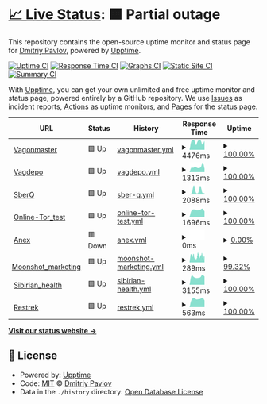 # [📈 Live Status](https://demo.upptime.js.org): <!--live status--> **🟧 Partial outage**

This repository contains the open-source uptime monitor and status page for [Dmitriy Pavlov](https://demo.upptime.js.org), powered by [Upptime](https://github.com/upptime/upptime).

[![Uptime CI](https://github.com/D-pavlo-v/availability_checker/workflows/Uptime%20CI/badge.svg)](https://github.com/D-pavlo-v/availability_checker/actions?query=workflow%3A%22Uptime+CI%22)
[![Response Time CI](https://github.com/D-pavlo-v/availability_checker/workflows/Response%20Time%20CI/badge.svg)](https://github.com/D-pavlo-v/availability_checker/actions?query=workflow%3A%22Response+Time+CI%22)
[![Graphs CI](https://github.com/D-pavlo-v/availability_checker/workflows/Graphs%20CI/badge.svg)](https://github.com/D-pavlo-v/availability_checker/actions?query=workflow%3A%22Graphs+CI%22)
[![Static Site CI](https://github.com/D-pavlo-v/availability_checker/workflows/Static%20Site%20CI/badge.svg)](https://github.com/D-pavlo-v/availability_checker/actions?query=workflow%3A%22Static+Site+CI%22)
[![Summary CI](https://github.com/D-pavlo-v/availability_checker/workflows/Summary%20CI/badge.svg)](https://github.com/D-pavlo-v/availability_checker/actions?query=workflow%3A%22Summary+CI%22)

With [Upptime](https://upptime.js.org), you can get your own unlimited and free uptime monitor and status page, powered entirely by a GitHub repository. We use [Issues](https://github.com/D-pavlo-v/availability_checker/issues) as incident reports, [Actions](https://github.com/D-pavlo-v/availability_checker/actions) as uptime monitors, and [Pages](https://demo.upptime.js.org) for the status page.

<!--start: status pages-->
<!-- This summary is generated by Upptime (https://github.com/upptime/upptime) -->
<!-- Do not edit this manually, your changes will be overwritten -->
<!-- prettier-ignore -->
| URL | Status | History | Response Time | Uptime |
| --- | ------ | ------- | ------------- | ------ |
| <img alt="" src="https://icons.duckduckgo.com/ip3/vagonmaster.com.ico" height="13"> [Vagonmaster](https://vagonmaster.com) | 🟩 Up | [vagonmaster.yml](https://github.com/D-pavlo-v/availability_checker/commits/HEAD/history/vagonmaster.yml) | <details><summary><img alt="Response time graph" src="./graphs/vagonmaster/response-time-week.png" height="20"> 4476ms</summary><br><a href="https://demo.upptime.js.org/history/vagonmaster"><img alt="Response time 5091" src="https://img.shields.io/endpoint?url=https%3A%2F%2Fraw.githubusercontent.com%2FD-pavlo-v%2Favailability_checker%2FHEAD%2Fapi%2Fvagonmaster%2Fresponse-time.json"></a><br><a href="https://demo.upptime.js.org/history/vagonmaster"><img alt="24-hour response time 3023" src="https://img.shields.io/endpoint?url=https%3A%2F%2Fraw.githubusercontent.com%2FD-pavlo-v%2Favailability_checker%2FHEAD%2Fapi%2Fvagonmaster%2Fresponse-time-day.json"></a><br><a href="https://demo.upptime.js.org/history/vagonmaster"><img alt="7-day response time 4476" src="https://img.shields.io/endpoint?url=https%3A%2F%2Fraw.githubusercontent.com%2FD-pavlo-v%2Favailability_checker%2FHEAD%2Fapi%2Fvagonmaster%2Fresponse-time-week.json"></a><br><a href="https://demo.upptime.js.org/history/vagonmaster"><img alt="30-day response time 4822" src="https://img.shields.io/endpoint?url=https%3A%2F%2Fraw.githubusercontent.com%2FD-pavlo-v%2Favailability_checker%2FHEAD%2Fapi%2Fvagonmaster%2Fresponse-time-month.json"></a><br><a href="https://demo.upptime.js.org/history/vagonmaster"><img alt="1-year response time 5091" src="https://img.shields.io/endpoint?url=https%3A%2F%2Fraw.githubusercontent.com%2FD-pavlo-v%2Favailability_checker%2FHEAD%2Fapi%2Fvagonmaster%2Fresponse-time-year.json"></a></details> | <details><summary><a href="https://demo.upptime.js.org/history/vagonmaster">100.00%</a></summary><a href="https://demo.upptime.js.org/history/vagonmaster"><img alt="All-time uptime 98.91%" src="https://img.shields.io/endpoint?url=https%3A%2F%2Fraw.githubusercontent.com%2FD-pavlo-v%2Favailability_checker%2FHEAD%2Fapi%2Fvagonmaster%2Fuptime.json"></a><br><a href="https://demo.upptime.js.org/history/vagonmaster"><img alt="24-hour uptime 100.00%" src="https://img.shields.io/endpoint?url=https%3A%2F%2Fraw.githubusercontent.com%2FD-pavlo-v%2Favailability_checker%2FHEAD%2Fapi%2Fvagonmaster%2Fuptime-day.json"></a><br><a href="https://demo.upptime.js.org/history/vagonmaster"><img alt="7-day uptime 100.00%" src="https://img.shields.io/endpoint?url=https%3A%2F%2Fraw.githubusercontent.com%2FD-pavlo-v%2Favailability_checker%2FHEAD%2Fapi%2Fvagonmaster%2Fuptime-week.json"></a><br><a href="https://demo.upptime.js.org/history/vagonmaster"><img alt="30-day uptime 100.00%" src="https://img.shields.io/endpoint?url=https%3A%2F%2Fraw.githubusercontent.com%2FD-pavlo-v%2Favailability_checker%2FHEAD%2Fapi%2Fvagonmaster%2Fuptime-month.json"></a><br><a href="https://demo.upptime.js.org/history/vagonmaster"><img alt="1-year uptime 98.91%" src="https://img.shields.io/endpoint?url=https%3A%2F%2Fraw.githubusercontent.com%2FD-pavlo-v%2Favailability_checker%2FHEAD%2Fapi%2Fvagonmaster%2Fuptime-year.json"></a></details>
| <img alt="" src="https://icons.duckduckgo.com/ip3/vagdepo.kz.ico" height="13"> [Vagdepo](https://vagdepo.kz) | 🟩 Up | [vagdepo.yml](https://github.com/D-pavlo-v/availability_checker/commits/HEAD/history/vagdepo.yml) | <details><summary><img alt="Response time graph" src="./graphs/vagdepo/response-time-week.png" height="20"> 1313ms</summary><br><a href="https://demo.upptime.js.org/history/vagdepo"><img alt="Response time 1194" src="https://img.shields.io/endpoint?url=https%3A%2F%2Fraw.githubusercontent.com%2FD-pavlo-v%2Favailability_checker%2FHEAD%2Fapi%2Fvagdepo%2Fresponse-time.json"></a><br><a href="https://demo.upptime.js.org/history/vagdepo"><img alt="24-hour response time 1777" src="https://img.shields.io/endpoint?url=https%3A%2F%2Fraw.githubusercontent.com%2FD-pavlo-v%2Favailability_checker%2FHEAD%2Fapi%2Fvagdepo%2Fresponse-time-day.json"></a><br><a href="https://demo.upptime.js.org/history/vagdepo"><img alt="7-day response time 1313" src="https://img.shields.io/endpoint?url=https%3A%2F%2Fraw.githubusercontent.com%2FD-pavlo-v%2Favailability_checker%2FHEAD%2Fapi%2Fvagdepo%2Fresponse-time-week.json"></a><br><a href="https://demo.upptime.js.org/history/vagdepo"><img alt="30-day response time 1168" src="https://img.shields.io/endpoint?url=https%3A%2F%2Fraw.githubusercontent.com%2FD-pavlo-v%2Favailability_checker%2FHEAD%2Fapi%2Fvagdepo%2Fresponse-time-month.json"></a><br><a href="https://demo.upptime.js.org/history/vagdepo"><img alt="1-year response time 1194" src="https://img.shields.io/endpoint?url=https%3A%2F%2Fraw.githubusercontent.com%2FD-pavlo-v%2Favailability_checker%2FHEAD%2Fapi%2Fvagdepo%2Fresponse-time-year.json"></a></details> | <details><summary><a href="https://demo.upptime.js.org/history/vagdepo">100.00%</a></summary><a href="https://demo.upptime.js.org/history/vagdepo"><img alt="All-time uptime 99.98%" src="https://img.shields.io/endpoint?url=https%3A%2F%2Fraw.githubusercontent.com%2FD-pavlo-v%2Favailability_checker%2FHEAD%2Fapi%2Fvagdepo%2Fuptime.json"></a><br><a href="https://demo.upptime.js.org/history/vagdepo"><img alt="24-hour uptime 100.00%" src="https://img.shields.io/endpoint?url=https%3A%2F%2Fraw.githubusercontent.com%2FD-pavlo-v%2Favailability_checker%2FHEAD%2Fapi%2Fvagdepo%2Fuptime-day.json"></a><br><a href="https://demo.upptime.js.org/history/vagdepo"><img alt="7-day uptime 100.00%" src="https://img.shields.io/endpoint?url=https%3A%2F%2Fraw.githubusercontent.com%2FD-pavlo-v%2Favailability_checker%2FHEAD%2Fapi%2Fvagdepo%2Fuptime-week.json"></a><br><a href="https://demo.upptime.js.org/history/vagdepo"><img alt="30-day uptime 100.00%" src="https://img.shields.io/endpoint?url=https%3A%2F%2Fraw.githubusercontent.com%2FD-pavlo-v%2Favailability_checker%2FHEAD%2Fapi%2Fvagdepo%2Fuptime-month.json"></a><br><a href="https://demo.upptime.js.org/history/vagdepo"><img alt="1-year uptime 99.98%" src="https://img.shields.io/endpoint?url=https%3A%2F%2Fraw.githubusercontent.com%2FD-pavlo-v%2Favailability_checker%2FHEAD%2Fapi%2Fvagdepo%2Fuptime-year.json"></a></details>
| <img alt="" src="https://icons.duckduckgo.com/ip3/digital-assessment.ru.ico" height="13"> [SberQ](https://digital-assessment.ru) | 🟩 Up | [sber-q.yml](https://github.com/D-pavlo-v/availability_checker/commits/HEAD/history/sber-q.yml) | <details><summary><img alt="Response time graph" src="./graphs/sber-q/response-time-week.png" height="20"> 2088ms</summary><br><a href="https://demo.upptime.js.org/history/sber-q"><img alt="Response time 963" src="https://img.shields.io/endpoint?url=https%3A%2F%2Fraw.githubusercontent.com%2FD-pavlo-v%2Favailability_checker%2FHEAD%2Fapi%2Fsber-q%2Fresponse-time.json"></a><br><a href="https://demo.upptime.js.org/history/sber-q"><img alt="24-hour response time 818" src="https://img.shields.io/endpoint?url=https%3A%2F%2Fraw.githubusercontent.com%2FD-pavlo-v%2Favailability_checker%2FHEAD%2Fapi%2Fsber-q%2Fresponse-time-day.json"></a><br><a href="https://demo.upptime.js.org/history/sber-q"><img alt="7-day response time 2088" src="https://img.shields.io/endpoint?url=https%3A%2F%2Fraw.githubusercontent.com%2FD-pavlo-v%2Favailability_checker%2FHEAD%2Fapi%2Fsber-q%2Fresponse-time-week.json"></a><br><a href="https://demo.upptime.js.org/history/sber-q"><img alt="30-day response time 1125" src="https://img.shields.io/endpoint?url=https%3A%2F%2Fraw.githubusercontent.com%2FD-pavlo-v%2Favailability_checker%2FHEAD%2Fapi%2Fsber-q%2Fresponse-time-month.json"></a><br><a href="https://demo.upptime.js.org/history/sber-q"><img alt="1-year response time 963" src="https://img.shields.io/endpoint?url=https%3A%2F%2Fraw.githubusercontent.com%2FD-pavlo-v%2Favailability_checker%2FHEAD%2Fapi%2Fsber-q%2Fresponse-time-year.json"></a></details> | <details><summary><a href="https://demo.upptime.js.org/history/sber-q">100.00%</a></summary><a href="https://demo.upptime.js.org/history/sber-q"><img alt="All-time uptime 98.30%" src="https://img.shields.io/endpoint?url=https%3A%2F%2Fraw.githubusercontent.com%2FD-pavlo-v%2Favailability_checker%2FHEAD%2Fapi%2Fsber-q%2Fuptime.json"></a><br><a href="https://demo.upptime.js.org/history/sber-q"><img alt="24-hour uptime 100.00%" src="https://img.shields.io/endpoint?url=https%3A%2F%2Fraw.githubusercontent.com%2FD-pavlo-v%2Favailability_checker%2FHEAD%2Fapi%2Fsber-q%2Fuptime-day.json"></a><br><a href="https://demo.upptime.js.org/history/sber-q"><img alt="7-day uptime 100.00%" src="https://img.shields.io/endpoint?url=https%3A%2F%2Fraw.githubusercontent.com%2FD-pavlo-v%2Favailability_checker%2FHEAD%2Fapi%2Fsber-q%2Fuptime-week.json"></a><br><a href="https://demo.upptime.js.org/history/sber-q"><img alt="30-day uptime 100.00%" src="https://img.shields.io/endpoint?url=https%3A%2F%2Fraw.githubusercontent.com%2FD-pavlo-v%2Favailability_checker%2FHEAD%2Fapi%2Fsber-q%2Fuptime-month.json"></a><br><a href="https://demo.upptime.js.org/history/sber-q"><img alt="1-year uptime 98.30%" src="https://img.shields.io/endpoint?url=https%3A%2F%2Fraw.githubusercontent.com%2FD-pavlo-v%2Favailability_checker%2FHEAD%2Fapi%2Fsber-q%2Fuptime-year.json"></a></details>
| <img alt="" src="https://icons.duckduckgo.com/ip3/online-tor.dunice-testing.com.ico" height="13"> [Online-Tor_test](https://online-tor.dunice-testing.com/) | 🟩 Up | [online-tor-test.yml](https://github.com/D-pavlo-v/availability_checker/commits/HEAD/history/online-tor-test.yml) | <details><summary><img alt="Response time graph" src="./graphs/online-tor-test/response-time-week.png" height="20"> 1696ms</summary><br><a href="https://demo.upptime.js.org/history/online-tor-test"><img alt="Response time 1781" src="https://img.shields.io/endpoint?url=https%3A%2F%2Fraw.githubusercontent.com%2FD-pavlo-v%2Favailability_checker%2FHEAD%2Fapi%2Fonline-tor-test%2Fresponse-time.json"></a><br><a href="https://demo.upptime.js.org/history/online-tor-test"><img alt="24-hour response time 1619" src="https://img.shields.io/endpoint?url=https%3A%2F%2Fraw.githubusercontent.com%2FD-pavlo-v%2Favailability_checker%2FHEAD%2Fapi%2Fonline-tor-test%2Fresponse-time-day.json"></a><br><a href="https://demo.upptime.js.org/history/online-tor-test"><img alt="7-day response time 1696" src="https://img.shields.io/endpoint?url=https%3A%2F%2Fraw.githubusercontent.com%2FD-pavlo-v%2Favailability_checker%2FHEAD%2Fapi%2Fonline-tor-test%2Fresponse-time-week.json"></a><br><a href="https://demo.upptime.js.org/history/online-tor-test"><img alt="30-day response time 1667" src="https://img.shields.io/endpoint?url=https%3A%2F%2Fraw.githubusercontent.com%2FD-pavlo-v%2Favailability_checker%2FHEAD%2Fapi%2Fonline-tor-test%2Fresponse-time-month.json"></a><br><a href="https://demo.upptime.js.org/history/online-tor-test"><img alt="1-year response time 1781" src="https://img.shields.io/endpoint?url=https%3A%2F%2Fraw.githubusercontent.com%2FD-pavlo-v%2Favailability_checker%2FHEAD%2Fapi%2Fonline-tor-test%2Fresponse-time-year.json"></a></details> | <details><summary><a href="https://demo.upptime.js.org/history/online-tor-test">100.00%</a></summary><a href="https://demo.upptime.js.org/history/online-tor-test"><img alt="All-time uptime 99.91%" src="https://img.shields.io/endpoint?url=https%3A%2F%2Fraw.githubusercontent.com%2FD-pavlo-v%2Favailability_checker%2FHEAD%2Fapi%2Fonline-tor-test%2Fuptime.json"></a><br><a href="https://demo.upptime.js.org/history/online-tor-test"><img alt="24-hour uptime 100.00%" src="https://img.shields.io/endpoint?url=https%3A%2F%2Fraw.githubusercontent.com%2FD-pavlo-v%2Favailability_checker%2FHEAD%2Fapi%2Fonline-tor-test%2Fuptime-day.json"></a><br><a href="https://demo.upptime.js.org/history/online-tor-test"><img alt="7-day uptime 100.00%" src="https://img.shields.io/endpoint?url=https%3A%2F%2Fraw.githubusercontent.com%2FD-pavlo-v%2Favailability_checker%2FHEAD%2Fapi%2Fonline-tor-test%2Fuptime-week.json"></a><br><a href="https://demo.upptime.js.org/history/online-tor-test"><img alt="30-day uptime 100.00%" src="https://img.shields.io/endpoint?url=https%3A%2F%2Fraw.githubusercontent.com%2FD-pavlo-v%2Favailability_checker%2FHEAD%2Fapi%2Fonline-tor-test%2Fuptime-month.json"></a><br><a href="https://demo.upptime.js.org/history/online-tor-test"><img alt="1-year uptime 99.91%" src="https://img.shields.io/endpoint?url=https%3A%2F%2Fraw.githubusercontent.com%2FD-pavlo-v%2Favailability_checker%2FHEAD%2Fapi%2Fonline-tor-test%2Fuptime-year.json"></a></details>
| <img alt="" src="https://icons.duckduckgo.com/ip3/anex.agency.ico" height="13"> [Anex](https://anex.agency/) | 🟥 Down | [anex.yml](https://github.com/D-pavlo-v/availability_checker/commits/HEAD/history/anex.yml) | <details><summary><img alt="Response time graph" src="./graphs/anex/response-time-week.png" height="20"> 0ms</summary><br><a href="https://demo.upptime.js.org/history/anex"><img alt="Response time 0" src="https://img.shields.io/endpoint?url=https%3A%2F%2Fraw.githubusercontent.com%2FD-pavlo-v%2Favailability_checker%2FHEAD%2Fapi%2Fanex%2Fresponse-time.json"></a><br><a href="https://demo.upptime.js.org/history/anex"><img alt="24-hour response time 0" src="https://img.shields.io/endpoint?url=https%3A%2F%2Fraw.githubusercontent.com%2FD-pavlo-v%2Favailability_checker%2FHEAD%2Fapi%2Fanex%2Fresponse-time-day.json"></a><br><a href="https://demo.upptime.js.org/history/anex"><img alt="7-day response time 0" src="https://img.shields.io/endpoint?url=https%3A%2F%2Fraw.githubusercontent.com%2FD-pavlo-v%2Favailability_checker%2FHEAD%2Fapi%2Fanex%2Fresponse-time-week.json"></a><br><a href="https://demo.upptime.js.org/history/anex"><img alt="30-day response time 0" src="https://img.shields.io/endpoint?url=https%3A%2F%2Fraw.githubusercontent.com%2FD-pavlo-v%2Favailability_checker%2FHEAD%2Fapi%2Fanex%2Fresponse-time-month.json"></a><br><a href="https://demo.upptime.js.org/history/anex"><img alt="1-year response time 0" src="https://img.shields.io/endpoint?url=https%3A%2F%2Fraw.githubusercontent.com%2FD-pavlo-v%2Favailability_checker%2FHEAD%2Fapi%2Fanex%2Fresponse-time-year.json"></a></details> | <details><summary><a href="https://demo.upptime.js.org/history/anex">0.00%</a></summary><a href="https://demo.upptime.js.org/history/anex"><img alt="All-time uptime 0.00%" src="https://img.shields.io/endpoint?url=https%3A%2F%2Fraw.githubusercontent.com%2FD-pavlo-v%2Favailability_checker%2FHEAD%2Fapi%2Fanex%2Fuptime.json"></a><br><a href="https://demo.upptime.js.org/history/anex"><img alt="24-hour uptime 0.00%" src="https://img.shields.io/endpoint?url=https%3A%2F%2Fraw.githubusercontent.com%2FD-pavlo-v%2Favailability_checker%2FHEAD%2Fapi%2Fanex%2Fuptime-day.json"></a><br><a href="https://demo.upptime.js.org/history/anex"><img alt="7-day uptime 0.00%" src="https://img.shields.io/endpoint?url=https%3A%2F%2Fraw.githubusercontent.com%2FD-pavlo-v%2Favailability_checker%2FHEAD%2Fapi%2Fanex%2Fuptime-week.json"></a><br><a href="https://demo.upptime.js.org/history/anex"><img alt="30-day uptime 1.38%" src="https://img.shields.io/endpoint?url=https%3A%2F%2Fraw.githubusercontent.com%2FD-pavlo-v%2Favailability_checker%2FHEAD%2Fapi%2Fanex%2Fuptime-month.json"></a><br><a href="https://demo.upptime.js.org/history/anex"><img alt="1-year uptime 0.00%" src="https://img.shields.io/endpoint?url=https%3A%2F%2Fraw.githubusercontent.com%2FD-pavlo-v%2Favailability_checker%2FHEAD%2Fapi%2Fanex%2Fuptime-year.json"></a></details>
| <img alt="" src="https://icons.duckduckgo.com/ip3/www.moonshot-marketing.com.ico" height="13"> [Moonshot_marketing](https://www.moonshot-marketing.com/) | 🟩 Up | [moonshot-marketing.yml](https://github.com/D-pavlo-v/availability_checker/commits/HEAD/history/moonshot-marketing.yml) | <details><summary><img alt="Response time graph" src="./graphs/moonshot-marketing/response-time-week.png" height="20"> 289ms</summary><br><a href="https://demo.upptime.js.org/history/moonshot-marketing"><img alt="Response time 515" src="https://img.shields.io/endpoint?url=https%3A%2F%2Fraw.githubusercontent.com%2FD-pavlo-v%2Favailability_checker%2FHEAD%2Fapi%2Fmoonshot-marketing%2Fresponse-time.json"></a><br><a href="https://demo.upptime.js.org/history/moonshot-marketing"><img alt="24-hour response time 403" src="https://img.shields.io/endpoint?url=https%3A%2F%2Fraw.githubusercontent.com%2FD-pavlo-v%2Favailability_checker%2FHEAD%2Fapi%2Fmoonshot-marketing%2Fresponse-time-day.json"></a><br><a href="https://demo.upptime.js.org/history/moonshot-marketing"><img alt="7-day response time 289" src="https://img.shields.io/endpoint?url=https%3A%2F%2Fraw.githubusercontent.com%2FD-pavlo-v%2Favailability_checker%2FHEAD%2Fapi%2Fmoonshot-marketing%2Fresponse-time-week.json"></a><br><a href="https://demo.upptime.js.org/history/moonshot-marketing"><img alt="30-day response time 278" src="https://img.shields.io/endpoint?url=https%3A%2F%2Fraw.githubusercontent.com%2FD-pavlo-v%2Favailability_checker%2FHEAD%2Fapi%2Fmoonshot-marketing%2Fresponse-time-month.json"></a><br><a href="https://demo.upptime.js.org/history/moonshot-marketing"><img alt="1-year response time 515" src="https://img.shields.io/endpoint?url=https%3A%2F%2Fraw.githubusercontent.com%2FD-pavlo-v%2Favailability_checker%2FHEAD%2Fapi%2Fmoonshot-marketing%2Fresponse-time-year.json"></a></details> | <details><summary><a href="https://demo.upptime.js.org/history/moonshot-marketing">99.32%</a></summary><a href="https://demo.upptime.js.org/history/moonshot-marketing"><img alt="All-time uptime 99.98%" src="https://img.shields.io/endpoint?url=https%3A%2F%2Fraw.githubusercontent.com%2FD-pavlo-v%2Favailability_checker%2FHEAD%2Fapi%2Fmoonshot-marketing%2Fuptime.json"></a><br><a href="https://demo.upptime.js.org/history/moonshot-marketing"><img alt="24-hour uptime 100.00%" src="https://img.shields.io/endpoint?url=https%3A%2F%2Fraw.githubusercontent.com%2FD-pavlo-v%2Favailability_checker%2FHEAD%2Fapi%2Fmoonshot-marketing%2Fuptime-day.json"></a><br><a href="https://demo.upptime.js.org/history/moonshot-marketing"><img alt="7-day uptime 99.32%" src="https://img.shields.io/endpoint?url=https%3A%2F%2Fraw.githubusercontent.com%2FD-pavlo-v%2Favailability_checker%2FHEAD%2Fapi%2Fmoonshot-marketing%2Fuptime-week.json"></a><br><a href="https://demo.upptime.js.org/history/moonshot-marketing"><img alt="30-day uptime 99.84%" src="https://img.shields.io/endpoint?url=https%3A%2F%2Fraw.githubusercontent.com%2FD-pavlo-v%2Favailability_checker%2FHEAD%2Fapi%2Fmoonshot-marketing%2Fuptime-month.json"></a><br><a href="https://demo.upptime.js.org/history/moonshot-marketing"><img alt="1-year uptime 99.98%" src="https://img.shields.io/endpoint?url=https%3A%2F%2Fraw.githubusercontent.com%2FD-pavlo-v%2Favailability_checker%2FHEAD%2Fapi%2Fmoonshot-marketing%2Fuptime-year.json"></a></details>
| <img alt="" src="https://icons.duckduckgo.com/ip3/ru.siberianhealth.com.ico" height="13"> [Sibirian_health](https://ru.siberianhealth.com/ru/) | 🟩 Up | [sibirian-health.yml](https://github.com/D-pavlo-v/availability_checker/commits/HEAD/history/sibirian-health.yml) | <details><summary><img alt="Response time graph" src="./graphs/sibirian-health/response-time-week.png" height="20"> 3155ms</summary><br><a href="https://demo.upptime.js.org/history/sibirian-health"><img alt="Response time 3436" src="https://img.shields.io/endpoint?url=https%3A%2F%2Fraw.githubusercontent.com%2FD-pavlo-v%2Favailability_checker%2FHEAD%2Fapi%2Fsibirian-health%2Fresponse-time.json"></a><br><a href="https://demo.upptime.js.org/history/sibirian-health"><img alt="24-hour response time 3501" src="https://img.shields.io/endpoint?url=https%3A%2F%2Fraw.githubusercontent.com%2FD-pavlo-v%2Favailability_checker%2FHEAD%2Fapi%2Fsibirian-health%2Fresponse-time-day.json"></a><br><a href="https://demo.upptime.js.org/history/sibirian-health"><img alt="7-day response time 3155" src="https://img.shields.io/endpoint?url=https%3A%2F%2Fraw.githubusercontent.com%2FD-pavlo-v%2Favailability_checker%2FHEAD%2Fapi%2Fsibirian-health%2Fresponse-time-week.json"></a><br><a href="https://demo.upptime.js.org/history/sibirian-health"><img alt="30-day response time 3607" src="https://img.shields.io/endpoint?url=https%3A%2F%2Fraw.githubusercontent.com%2FD-pavlo-v%2Favailability_checker%2FHEAD%2Fapi%2Fsibirian-health%2Fresponse-time-month.json"></a><br><a href="https://demo.upptime.js.org/history/sibirian-health"><img alt="1-year response time 3436" src="https://img.shields.io/endpoint?url=https%3A%2F%2Fraw.githubusercontent.com%2FD-pavlo-v%2Favailability_checker%2FHEAD%2Fapi%2Fsibirian-health%2Fresponse-time-year.json"></a></details> | <details><summary><a href="https://demo.upptime.js.org/history/sibirian-health">100.00%</a></summary><a href="https://demo.upptime.js.org/history/sibirian-health"><img alt="All-time uptime 99.93%" src="https://img.shields.io/endpoint?url=https%3A%2F%2Fraw.githubusercontent.com%2FD-pavlo-v%2Favailability_checker%2FHEAD%2Fapi%2Fsibirian-health%2Fuptime.json"></a><br><a href="https://demo.upptime.js.org/history/sibirian-health"><img alt="24-hour uptime 100.00%" src="https://img.shields.io/endpoint?url=https%3A%2F%2Fraw.githubusercontent.com%2FD-pavlo-v%2Favailability_checker%2FHEAD%2Fapi%2Fsibirian-health%2Fuptime-day.json"></a><br><a href="https://demo.upptime.js.org/history/sibirian-health"><img alt="7-day uptime 100.00%" src="https://img.shields.io/endpoint?url=https%3A%2F%2Fraw.githubusercontent.com%2FD-pavlo-v%2Favailability_checker%2FHEAD%2Fapi%2Fsibirian-health%2Fuptime-week.json"></a><br><a href="https://demo.upptime.js.org/history/sibirian-health"><img alt="30-day uptime 99.91%" src="https://img.shields.io/endpoint?url=https%3A%2F%2Fraw.githubusercontent.com%2FD-pavlo-v%2Favailability_checker%2FHEAD%2Fapi%2Fsibirian-health%2Fuptime-month.json"></a><br><a href="https://demo.upptime.js.org/history/sibirian-health"><img alt="1-year uptime 99.93%" src="https://img.shields.io/endpoint?url=https%3A%2F%2Fraw.githubusercontent.com%2FD-pavlo-v%2Favailability_checker%2FHEAD%2Fapi%2Fsibirian-health%2Fuptime-year.json"></a></details>
| <img alt="" src="https://icons.duckduckgo.com/ip3/www.restrek.com.ico" height="13"> [Restrek](https://www.restrek.com/) | 🟩 Up | [restrek.yml](https://github.com/D-pavlo-v/availability_checker/commits/HEAD/history/restrek.yml) | <details><summary><img alt="Response time graph" src="./graphs/restrek/response-time-week.png" height="20"> 563ms</summary><br><a href="https://demo.upptime.js.org/history/restrek"><img alt="Response time 531" src="https://img.shields.io/endpoint?url=https%3A%2F%2Fraw.githubusercontent.com%2FD-pavlo-v%2Favailability_checker%2FHEAD%2Fapi%2Frestrek%2Fresponse-time.json"></a><br><a href="https://demo.upptime.js.org/history/restrek"><img alt="24-hour response time 535" src="https://img.shields.io/endpoint?url=https%3A%2F%2Fraw.githubusercontent.com%2FD-pavlo-v%2Favailability_checker%2FHEAD%2Fapi%2Frestrek%2Fresponse-time-day.json"></a><br><a href="https://demo.upptime.js.org/history/restrek"><img alt="7-day response time 563" src="https://img.shields.io/endpoint?url=https%3A%2F%2Fraw.githubusercontent.com%2FD-pavlo-v%2Favailability_checker%2FHEAD%2Fapi%2Frestrek%2Fresponse-time-week.json"></a><br><a href="https://demo.upptime.js.org/history/restrek"><img alt="30-day response time 538" src="https://img.shields.io/endpoint?url=https%3A%2F%2Fraw.githubusercontent.com%2FD-pavlo-v%2Favailability_checker%2FHEAD%2Fapi%2Frestrek%2Fresponse-time-month.json"></a><br><a href="https://demo.upptime.js.org/history/restrek"><img alt="1-year response time 531" src="https://img.shields.io/endpoint?url=https%3A%2F%2Fraw.githubusercontent.com%2FD-pavlo-v%2Favailability_checker%2FHEAD%2Fapi%2Frestrek%2Fresponse-time-year.json"></a></details> | <details><summary><a href="https://demo.upptime.js.org/history/restrek">100.00%</a></summary><a href="https://demo.upptime.js.org/history/restrek"><img alt="All-time uptime 100.00%" src="https://img.shields.io/endpoint?url=https%3A%2F%2Fraw.githubusercontent.com%2FD-pavlo-v%2Favailability_checker%2FHEAD%2Fapi%2Frestrek%2Fuptime.json"></a><br><a href="https://demo.upptime.js.org/history/restrek"><img alt="24-hour uptime 100.00%" src="https://img.shields.io/endpoint?url=https%3A%2F%2Fraw.githubusercontent.com%2FD-pavlo-v%2Favailability_checker%2FHEAD%2Fapi%2Frestrek%2Fuptime-day.json"></a><br><a href="https://demo.upptime.js.org/history/restrek"><img alt="7-day uptime 100.00%" src="https://img.shields.io/endpoint?url=https%3A%2F%2Fraw.githubusercontent.com%2FD-pavlo-v%2Favailability_checker%2FHEAD%2Fapi%2Frestrek%2Fuptime-week.json"></a><br><a href="https://demo.upptime.js.org/history/restrek"><img alt="30-day uptime 100.00%" src="https://img.shields.io/endpoint?url=https%3A%2F%2Fraw.githubusercontent.com%2FD-pavlo-v%2Favailability_checker%2FHEAD%2Fapi%2Frestrek%2Fuptime-month.json"></a><br><a href="https://demo.upptime.js.org/history/restrek"><img alt="1-year uptime 100.00%" src="https://img.shields.io/endpoint?url=https%3A%2F%2Fraw.githubusercontent.com%2FD-pavlo-v%2Favailability_checker%2FHEAD%2Fapi%2Frestrek%2Fuptime-year.json"></a></details>

<!--end: status pages-->

[**Visit our status website →**](https://demo.upptime.js.org)

## 📄 License

- Powered by: [Upptime](https://github.com/upptime/upptime)
- Code: [MIT](./LICENSE) © [Dmitriy Pavlov](https://demo.upptime.js.org)
- Data in the `./history` directory: [Open Database License](https://opendatacommons.org/licenses/odbl/1-0/)
